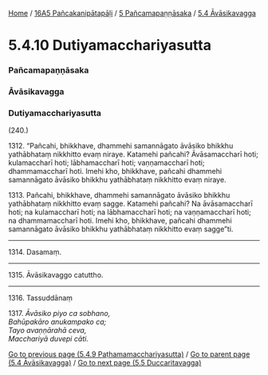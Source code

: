 
[Home](/) / [16A5 Pañcakanipātapāḷi](../../../16A5.md) / [5 Pañcamapaṇṇāsaka](../../5.md) / [5.4 Āvāsikavagga](../5.4.md)

# 5.4.10 Dutiyamacchariyasutta

### Pañcamapaṇṇāsaka

### Āvāsikavagga

### Dutiyamacchariyasutta

(240.)

1312\. “Pañcahi, bhikkhave, dhammehi samannāgato āvāsiko bhikkhu yathābhataṃ nikkhitto evaṃ niraye. Katamehi pañcahi? Āvāsamaccharī hoti; kulamaccharī hoti; lābhamaccharī hoti; vaṇṇamaccharī hoti; dhammamaccharī hoti. Imehi kho, bhikkhave, pañcahi dhammehi samannāgato āvāsiko bhikkhu yathābhataṃ nikkhitto evaṃ niraye.

1313\. Pañcahi, bhikkhave, dhammehi samannāgato āvāsiko bhikkhu yathābhataṃ nikkhitto evaṃ sagge. Katamehi pañcahi? Na āvāsamaccharī hoti; na kulamaccharī hoti; na lābhamaccharī hoti; na vaṇṇamaccharī hoti; na dhammamaccharī hoti. Imehi kho, bhikkhave, pañcahi dhammehi samannāgato āvāsiko bhikkhu yathābhataṃ nikkhitto evaṃ sagge”ti.

---

1314\. Dasamaṃ.



---

1315\. Āvāsikavaggo catuttho.



---

1316\. Tassuddānaṃ



1317\. _Āvāsiko piyo ca sobhano,_  
_Bahūpakāro anukampako ca;_  
_Tayo avaṇṇārahā ceva,_  
_Macchariyā duvepi cāti._  


[Go to previous page (5.4.9 Paṭhamamacchariyasutta)](5.4.9.md) / [Go to parent page (5.4 Āvāsikavagga)](../5.4.md) / [Go to next page (5.5 Duccaritavagga)](../5.5.md)


